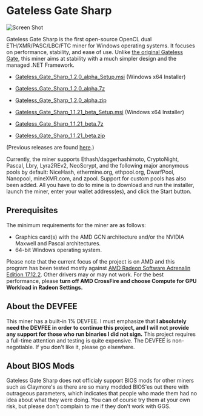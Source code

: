 # Gateless Gate Sharp

![Screen Shot](https://i.imgur.com/s7UWtVh.png)

Gateless Gate Sharp is the first open-source OpenCL dual ETH/XMR/PASC/LBC/FTC miner for Windows operating systems. It focuses on performance, stability, and ease of use.
Unlike [the original Gateless Gate](https://github.com/zawawawa/gatelessgate), this miner aims at stability with a much simpler design and the managed .NET Framework.

* [Gateless_Gate_Sharp_1.2.0_alpha_Setup.msi](https://github.com/zawawawa/GatelessGateSharp/releases/download/v1.2.0-alpha/Gateless_Gate_Sharp_1.2.0_alpha_Setup.msi) (Windows x64 Installer)
* [Gateless_Gate_Sharp_1.2.0_alpha.7z](https://github.com/zawawawa/GatelessGateSharp/releases/download/v1.2.0-alpha/Gateless_Gate_Sharp_1.2.0_alpha.7z)
* [Gateless_Gate_Sharp_1.2.0_alpha.zip](https://github.com/zawawawa/GatelessGateSharp/releases/download/v1.2.0-alpha/Gateless_Gate_Sharp_1.2.0_alpha.zip)

* [Gateless_Gate_Sharp_1.1.21_beta_Setup.msi](https://github.com/zawawawa/GatelessGateSharp/releases/download/v1.1.21-beta/Gateless_Gate_Sharp_1.1.21_beta_Setup.msi) (Windows x64 Installer)
* [Gateless_Gate_Sharp_1.1.21_beta.7z](https://github.com/zawawawa/GatelessGateSharp/releases/download/v1.1.21-beta/Gateless_Gate_Sharp_1.1.21_beta.7z)
* [Gateless_Gate_Sharp_1.1.21_beta.zip](https://github.com/zawawawa/GatelessGateSharp/releases/download/v1.1.21-beta/Gateless_Gate_Sharp_1.1.21_beta.zip)

(Previous releases are found [here](https://github.com/zawawawa/GatelessGateSharp/releases).)

Currently, the miner supports Ethash/daggerhashimoto, CryptoNight, Pascal, Lbry, Lyra2REv2, NeoScrypt, and the following major anonymous pools by default: NiceHash, ethermine.org, ethpool.org, DwarfPool, Nanopool, mineXMR.com, and zpool. Support for custom pools has also been added. All you have to do to mine is to download and run the installer, launch the miner, enter your wallet address(es), and click the Start button.

## Prerequisites

The minimum requirements for the miner are as follows:

* Graphics card(s) with the AMD GCN architecture and/or the NVIDIA Maxwell and Pascal architectures.
* 64-bit Windows operating system.

Please note that the current focus of the project is on AMD and this program has been tested mostly against [AMD Radeon Software Adrenalin Edition 17.12.2](http://support.amd.com/en-us/kb-articles/Pages/Radeon-Software-Adrenalin-Edition-17.12.2-Release-Notes.aspx). Other drivers may or may not work. For the best performance, please **turn off AMD CrossFire and choose Compute for GPU Workload in Radeon Settings.**

## About the DEVFEE

This miner has a built-in 1% DEVFEE. I must emphasize that **I absolutely need the DEVFEE in order to continue this project, and I will not provide any support for those who run binaries I did not sign.** This project requires a full-time attention and testing is quite expensive. The DEVFEE is non-negotiable. If you don't like it, please go elsewhere.

## About BIOS Mods

Gateless Gate Sharp does not officialy support BIOS mods for other miners such as Claymore's as there are so many modded BIOS'es out there with outrageous parameters, which indicates that people who made them had no idea about what they were doing. You can of course try them at your own risk, but please don't complain to me if they don't work with GGS.
